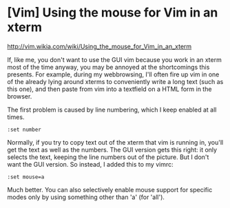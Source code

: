 # [Vim] Using the mouse for Vim in an xterm
http://vim.wikia.com/wiki/Using_the_mouse_for_Vim_in_an_xterm

If, like me, you don't want to use the GUI vim because you work in an xterm most of the time anyway, you may be annoyed at the shortcomings this presents. For example, during my webbrowsing, I'll often fire up vim in one of the already lying around xterms to conveniently write a long text (such as this one), and then paste from vim into a textfield on a HTML form in the browser.

The first problem is caused by line numbering, which I keep enabled at all times.

```
:set number
```

Normally, if you try to copy text out of the xterm that vim is running in, you'll get the text as well as the numbers. The GUI version gets this right: it only selects the text, keeping the line numbers out of the picture. But I don't want the GUI version. So instead, I added this to my vimrc:

```
:set mouse=a
```

Much better. You can also selectively enable mouse support for specific modes only by using something other than 'a' (for 'all').

